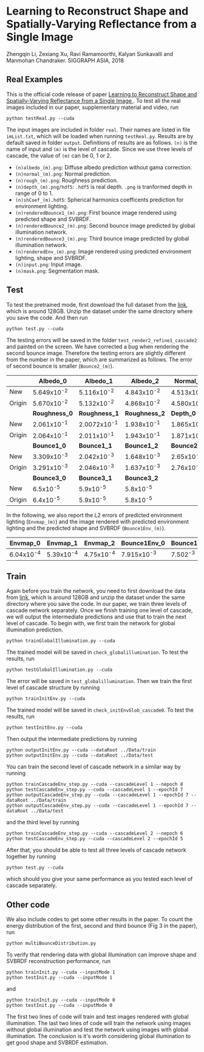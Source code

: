 # Learning to Reconstruct Shape and Spatially-Varying Reflectance from a Single Image 
Zhengqin Li, Zexiang Xu, Ravi Ramamoorthi, Kalyan Sunkavalli and Manmohan Chandraker. SIGGRAPH ASIA, 2018

## Real Examples
This is the official code release of paper [Learning to Reconstruct Shape and Spatially-Varying Reflectance from a Single Image ](https://drive.google.com/file/d/17K3RrWQ48gQynOhZHq1g5sQgjLjoMiPk/view). To test all the real images included in our paper, supplementary material and video, run
```
python testReal.py --cuda 
```
The input images are included in folder `real`. Their names are listed in file `imList.txt`, which will be loaded when running `testReal.py`. Results are by default saved in folder `output`. Definitions of results are as follows. `(n)` is the name of input and `(m)` is the level of cascade. Since we use three levels of cascade, the value of `(m)` can be 0, 1 or 2.
* `(n)albedo_(m).png`: Diffuse albedo prediction without gama correction. 
* `(n)normal_(m).png`: Normal prediction.
* `(n)rough_(m).png`: Roughness prediction.
* `(n)depth_(m).png/hdf5`: `.hdf5` is real depth. `.png` is tranformed depth in range of 0 to 1.  
* `(n)shCoef_(m).hdf5`: Spherical harmonics coefficents prediction for environment lighting. 
* `(n)renderedBounce1_(m).png`: First bounce image rendered using predicted shape and SVBRDF. 
* `(n)renderedBounce2_(m).png`: Second bounce image predicted by global illumination network. 
* `(n)renderedBounce3_(m).png`: Third bounce image predicted by global illumination network.
* `(n)renderedEnv_(m).png`: Image rendered using predicted environment lighting, shape and SVBRDF. 
* `(n)input.png`: Input image. 
* `(n)mask.png`: Segmentation mask. 

## Test
To test the pretrained mode, first download the full dataset from the [link](http://cseweb.ucsd.edu/~viscomp/projects/SIGA18ShapeSVBRDF/Data.zip), which is around 128GB. Unzip the dataset under the same directory where you save the code. And then run 
```
python test.py --cuda 
```
The testing errors will be saved in the folder `test_render2_refine1_cascade2` and painted on the screen. We have corrected a bug when rendering the second bounce image. Therefore the testing errors are slightly different from the number in the paper, which are summarized as follows. The error of second bounce is smaller (`Bounce2_(m)`). 

|      |Albedo_0|Albedo_1|Albedo_2|Normal_0|Normal_1|Normal_2|
|------|-------|-------|-------|-------|-------|-------|
|New|5.649x10<sup>-2</sup>|5.116x10<sup>-2</sup>|4.843x10<sup>-2</sup>|4.513x10<sup>-2</sup>|3.898x10<sup>-2</sup>|3.815x10<sup>-2</sup>|
|Origin|5.670x10<sup>-2</sup>|5.132x10<sup>-2</sup>|4.868x10<sup>-2</sup>|4.580x10<sup>-2</sup>|3.907x10<sup>-2</sup>|3.822x10<sup>-2</sup>|
|      |**Roughness_0**|**Roughness_1**|**Roughness_2**|**Depth_0**|**Depth_1**|**Depth_2**|
|New|2.061x10<sup>-1</sup>|2.0072x10<sup>-1</sup>|1.938x10<sup>-1</sup>|1.865x10<sup>-2</sup>|1.620x10<sup>-2</sup>|1.501x10<sup>-2</sup>| 
|Origin|2.064x10<sup>-1</sup>|2.011x10<sup>-1</sup>|1.943x10<sup>-1</sup>|1.871x10<sup>-2</sup>|1.624x10<sup>-2</sup>|1.505x10<sup>-2</sup>|
|      |**Bounce1_0**|**Bounce1_1**|**Bounce1_2**|**Bounce2_0**|**Bounce2_1**|**Bounce2_2**|
|New|3.309x10<sup>-3</sup>|2.042x10<sup>-3</sup>|1.648x10<sup>-3</sup>|2.65x10<sup>-4</sup>|2.22x10<sup>-4</sup>|2.19x10<sup>-4</sup>|
|Origin|3.291x10<sup>-3</sup>|2.046x10<sup>-3</sup>|1.637x10<sup>-3</sup>|2.76x10<sup>-4</sup>|2.47x10<sup>-4</sup>|2.45x10<sup>-4</sup>|
|      |**Bounce3_0**|**Bounce3_1**|**Bounce3_2**| | | |
|New|6.5x10<sup>-5</sup>|5.9x10<sup>-5</sup>|5.8x10<sup>-5</sup>||||
|Origin|6.4x10<sup>-5</sup>|5.9x10<sup>-5</sup>|5.8x10<sup>-5</sup>||||

In the following, we also report the L2 errors of predicted environment lighting (`Envmap_(m)`) and the image rendered with predicted environment lighting and the predicted shape and SVBRDF  (`Bounce1Env_(m)`).

|Envmap_0|Envmap_1|Envmap_2|Bounce1Env_0|Bounce1Env_1|Bounce1Env_2|
|-------|-------|-------|-------|-------|-------|
|6.04x10<sup>-4</sup>|5.39x10<sup>-4</sup>|4.75x10<sup>-4</sup>|7.915x10<sup>-3</sup>|7.502<sup>-3</sup>|6.995x10<sup>-3</sup>|

## Train
Again before you train the network, you need to first download the data from [link](http://cseweb.ucsd.edu/~viscomp/projects/SIGA18ShapeSVBRDF/Data.zip), which is around 128GB and unzip the dataset under the same directory where you save the code. In our paper, we train three levels of cascade network separately. Once we finish training one level of cascade, we will output the intermediate predictions and use that to train the next level of cascade. To begin with, we first train the network for global illumination prediction. 
```
python trainGlobalIllumination.py --cuda
```
The trained model will be saved in `check_globalillumination`. To test the results, run 
```
python testGlobalIllumination.py --cuda 
```
The error will be saved in `test_globalillumination`. Then we train the first level of cascade structure by running
```
python trainInitEnv.py --cuda
```
The trained model will be saved in `check_initEnvGlob_cascade0`. To test the results, run 
```
python testInitEnv.py --cuda
```
Then output the intermediate predictions by running 
```
python outputInitEnv.py --cuda --dataRoot ../Data/train 
python outputInitEnv.py --cuda --dataRoot ../Data/test
```
You can train the second level of cascade network in a similar way by running
```
python trainCascadeEnv_step.py --cuda --cascadeLevel 1 --nepoch 8
python testCascadeEnv_step.py --cuda --cascadeLevel 1 --epochId 7
python outputCascadeEnv_step.py --cuda --cascadeLevel 1 --epochId 7 --dataRoot ../Data/train
python outputCascadeEnv_step.py --cuda --cascadeLevel 1 --epochId 7 --dataRoot ../Data/test
```
and the third level by running 
```
python trainCascadeEnv_step.py --cuda --cascadeLevel 2 --nepoch 6
python testCascadeEnv_step.py --cuda --cascadeLevel 2 --epochId 5
```
After that, you should be able to test all three levels of cascade network together by running 
```
python test.py --cuda
```
which should you give your same performance as you tested each level of cascade separately. 

## Other code
We also include codes to get some other results in the paper. To count the energy distribution of the first, second and third bounce (Fig 3 in the paper), run 
```
python multiBounceDistribution.py 
```
To verify that rendering data with global illumination can improve shape and SVBRDF reconstruction performance, run 
```
python trainInit.py --cuda --inputMode 1
python testInit.py --cuda --inputMode 1
```
and 
```
python trainInit.py --cuda --inputMode 0
python testInit.py --cuda --inputMode 0
```
The first two lines of code will train and test images rendered with global illumination. The last two lines of code will train the network using images without global illumination and test the network using images with global illumination.  The conclusion is it's worth considering global illumination to get good shape and SVBRDF estimation. 
